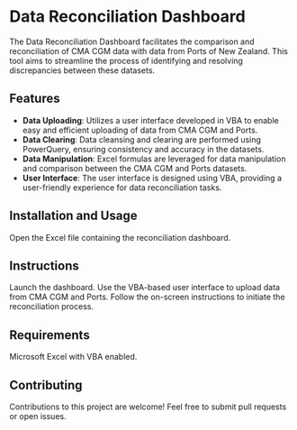 # Data Reconciliation Dashboard
The Data Reconciliation Dashboard facilitates the comparison and reconciliation of CMA CGM data with data from Ports of New Zealand. This tool aims to streamline the process of identifying and resolving discrepancies between these datasets.

## Features

- **Data Uploading**: Utilizes a user interface developed in VBA to enable easy and efficient uploading of data from CMA CGM and Ports.
- **Data Clearing**: Data cleansing and clearing are performed using PowerQuery, ensuring consistency and accuracy in the datasets.
- **Data Manipulation**: Excel formulas are leveraged for data manipulation and comparison between the CMA CGM and Ports datasets.
- **User Interface**: The user interface is designed using VBA, providing a user-friendly experience for data reconciliation tasks.

## Installation and Usage
Open the Excel file containing the reconciliation dashboard.

## Instructions
Launch the dashboard.
Use the VBA-based user interface to upload data from CMA CGM and Ports.
Follow the on-screen instructions to initiate the reconciliation process.

## Requirements
Microsoft Excel with VBA enabled.

## Contributing
Contributions to this project are welcome! Feel free to submit pull requests or open issues.

